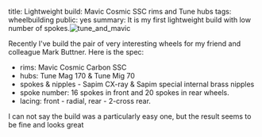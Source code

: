 title: Lightweight build: Mavic Cosmic SSC rims and Tune hubs
tags: wheelbuilding
public: yes
summary: It is my first lightweight build with low number of spokes.![tune_and_mavic](http://blog.grozak.com/galleries/wheels/mavic_cosmic_carbon_tune_1.JPG)

Recently I've build the pair of very interesting wheels for my friend and
colleague Mark Buttner. Here is the spec:

- rims: Mavic Cosmic Carbon SSC
- hubs: Tune Mag 170 & Tune Mig 70
- spokes & nipples - Sapim CX-ray & Sapim special internal brass nipples
- spoke number: 16 spokes in front and 20 spokes in rear wheels.
- lacing: front - radial, rear - 2-cross rear.

I can not say the build was a particularly easy one, but the result seems to be
fine and looks great 

